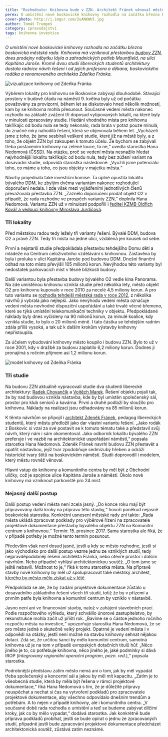 ```yaml
---
title: "Rozhodnuto: Knihovna bude v ZZN. Architekt Fránek věnoval městu studii"
perex: O umístění nové boskovické knihovny rozhodla na začátku března boskovická městská rada; knihovna má vzniknout přestavbou budovy ZZN na ulici Kapitána Jaroše.
cover-photo: http://i.imgur.com/2uANKWUl.jpg
author: Tomáš Trumpeš
category: zpravodajství
tags: knihovna investice
---
```


*O umístění nové boskovické knihovny rozhodla na začátku března boskovická městská rada. Knihovna má vzniknout přestavbou [budovy ZZN](http://www.ohlasy.info/clanky/2016/01/budova-zzn.html), dnes prodejny nábytku Idyla a zahradnických potřeb Mountfield, na ulici Kapitána Jaroše. Kromě dvou studií libereckých studentů architektury dostala radnice návrh řešení i od jejich profesora a děkana, boskovického rodáka a renomovaného architekta Zdeňka Fránka.*

<img src="http://i.imgur.com/2uANKWU.jpg" alt="vizualizace knihovny od Zdeňka Fránka" class="img-responsive img-popup" data-author="Fránek Architects">

Výběrem lokality pro knihovnu se Boskovice zabývají dlouhodobě. Stávající prostory v budově úřadu na náměstí 9. května byly už od počátku považovány za provizorní, během let se diskutovalo hned několik možností, kam by se knihovna mohla přesunout. Současné vedení města nakonec rozhodlo na základě zvážení tří doposud vytipovaných lokalit, na které byly v minulosti zpracovány studie. Hledání vhodného místa pro knihovnu takříkajíc od bodu nula se tedy nekonalo, rada brala v potaz pouze minulá, do značné míry nahodilá řešení, která se objevovala během let. „Vycházeli jsme z toho, že jsme sesbírali veškeré studie, které již na městě byly, a z toho, že objekt ZZN byl zakoupen k tomuto účelu. Že bychom se zabývali třeba postavením knihovny na zelené louce, to ne,“ uvedla starostka Hana Nedomová (ČSSD). Na otázku, proč se vedení města nesnažilo hledat nejvhodnější lokalitu takříkajíc od bodu nula, tedy bez zúžení variant na dosavadní studie, odpovídá starostka následovně: „Využili jsme potenciálu toho, co máme a toho, co jsou objekty v majetku města.“

Návrhy projednala také investiční komise. Ta úplně opustila lokalitu bývalého DDM, ke zbylým dvěma variantám nakonec rozhodující doporučení nedala. I zde však mezi vyjádřeními jednotlivých členů převažovala přestavba ZZN. „Zaznělo doporučení prodat objekt O2 v případě, že rada rozhodne ve prospěch varianty ZZN,“ doplnila Hana Nedomová. Variantu ZZN už v minulosti podpořili i [ředitel KZMB Oldřich Kovář a vedoucí knihovny Miroslava Jurdičová](http://www.ohlasy.info/clanky/2016/01/knihovna.html).

### Tři lokality

Před městskou radou tedy ležely tři varianty řešení. Bývalé DDM, budova O2 a právě ZZN. Tedy tři místa na jedné ulici, vzdálená jen kousek od sebe.

První a nejstarší studie předpokládala přestavbu tehdejšího Domu dětí a mládeže na Centrum celoživotního vzdělávání s knihovnou. Zastavěna by byla i proluka v ulici Kapitána Jaroše pod budovou DDM. Dnešní finanční odhad na toto místo převýšil 105 milionů korun. Nevýhodou této varianty byl nedostatek parkovacích míst v těsné blízkosti budovy.

Další variantou byla přestavba budovy bývalého O2 vedle kina Panorama. Na zde umístěnou knihovnu vznikla studie před několika lety, město objekt O2 pro knihovnu kupovalo v roce 2010 za necelé 4,5 miliony korun. A pro tuto variantu se [rozhodla tehdejší městská rada v roce 2012](http://stare.boskovicko.cz/cislo.phtml?iss_id=421#art_14313), z několika návrhů ji vybrala jako nejlepší. Jako nevýhodu vedení města označuje vedení města nevhodné dispoziční uspořádání a také trvalé věcné břemeno, které se týká umístění telekomunikační techniky v objektu. Předpokládané náklady byly dnes vyčísleny na 90 milionů korun, za minulé koalice, kdy vznikla studie, to bylo o 20 milionů méně. I tato částka se tehdejším radním zdála příliš vysoká, a tak už k dalším krokům výstavby knihovny nepřistoupila.

Za účelem vybudování knihovny město koupilo i budovu ZZN. Bylo to už v roce 2001, kdy v dražbě za budovu zaplatilo 6,2 miliony korun. Dodnes ji pronajímá s ročním příjmem asi 1,2 milionu korun.

<img src="http://i.imgur.com/1u0ibXV.jpg" alt="model knihovny od Zdeňka Fránka" class="img-responsive img-popup" data-author="Tomáš Trumpeš">

### Tři studie

Na budovu ZZN aktuálně vypracovali studie dva studenti liberecké architektury: [Radek Chovančík](http://data.ohlasy.info/2017/knihovna-chovancik.pdf) a [Vojtěch Marek](http://data.ohlasy.info/2017/knihovna-marek.pdf). Řešení objektu pojali tak, že by nad budovou vznikla nástavba, kde by byl umístěn společenský sál, prostor pro klub seniorů a kavárna. První a druhé podlaží by sloužilo pro knihovnu. Náklady na realizaci jsou odhadovány na 85 milionů korun.

K těmto návrhům se připojil i [architekt Zdeněk Fránek](http://data.ohlasy.info/2017/knihovna-franek.pdf), pedagog libereckých studentů, který městu předložil jako dar vlastní variantu řešení. „Jako rodák z Boskovic si vzal za své postavit se k tomuto tématu také a představil svůj návrh, který nám i sám okomentoval. Jako odborník lokalitu bývalého ZZN preferuje i ve vazbě na architektonické uspořádání náměstí,“ popsala starostka Hana Nedomová. Zdeněk Fránek navrhl budovu ZZN přestavět a opatřit nástavbou, jejíž tvar zpodobňuje sedmizubý hřeben a odráží historické tvary štítů na boskovickém náměstí. Studii doprovodil i modelem, který městu rovněž věnoval.

Hlavní vstup do knihovny a komunitního centra by měl být z Obchodní uličky, což je spojnice ulice Kapitána Jaroše a náměstí. Okolo nové knihovny má vzniknout parkoviště pro 24 míst. 

### Nejasný další postup

Další postup vedení města není zcela jasný. „Do konce roku mají být připravovány další kroky na přípravu této stavby,“ hovoří poněkud nejasně boskovická starostka. Konkrétní usnesení městské rady zní takto: „Rada města ukládá zpracovat podklady pro výběrové řízení na zpracovatele projektové dokumentace přestavby bývalého objektu ZZN na Komunitní centrum s knihovnou.“ Termín: 15. prosinec 2017. Sama starostka ale říká, že v případě potřeby je možné tento termín posunout.

Především však není dosud jasné, jestli a kdy se město rozhodne, jestli si jako východisko pro další postup vezme jednu ze vzniklých studií, tedy nejpravděpodobněji řešení architekta Fránka, nebo otevře prostor i dalším návrhům. Nebo případně vyhlásí architektonickou soutěž. „O tom jsme se ještě nebavili. Možnost to je,“ říká k tomu starostka města. Na přípravě stavby nové knihovny by měl už spolupracovat také městský architekt, [kterého by město mělo získat už v létě](http://www.ohlasy.info/clanky/2017/03/mestsky-architekt.html).

Předpokládá se ale, že by zadání projektové dokumentace zůstalo u dosavadního základního řešení všech tří studií, totiž že by v přízemí a prvním patře byla knihovna a komunitní centrum by vzniklo v nástavbě.

Jasno není ani ve financování stavby, natož v zahájení stavebních prací. Podle rozpočtového výhledu, který schválilo únorové zastupitelstvo, by rekonstrukce mohla začít už příští rok. „Bavíme se o částce jednoho ročního rozpočtu města na investice,“ upozorňuje starostka Hana Nedomová, že se pro město jedná o skutečně velký projekt. Opatrné je vedení města i v odpovědi na otázky, jestli není možné na stavbu knihovny sehnat nějakou dotaci. Zdá se, že určitou šanci by mělo komunitní centrum, samotná knihovna už je na tom v případě evropských dotačních titulů hůř. „Něco jiného je to, co potřebuje knihovna, něco jiného je, jaké podmínky si dává IROP (*Integrovaný regionální operační program, pozn. red.*),“ popsala starostka.

Podrobnější představu zatím město nemá ani o tom, jak by měl vypadat třeba společenský a koncertní sál a jakou by měl mít kapacitu. „Zatím je to všeobecná studie, která by měla být řešena v rámci projektové dokumentace,“ říká Hana Nedomová s tím, že je důležité přípravy neuspěchat a nechat si čas na vytvoření podkladů pro zpracovatele projektové dokumentace, aby všechno odpovídalo dnešním trendům a potřebám. A to nejen v případě knihovny, ale i komunitního centra. „V současné době rada rozhodla o umístění a teď se budeme zabývat dílčími kroky, jak co by mělo vypadat,“ dodává starostka. Jak konkrétně bude příprava podkladů probíhat, jestli se bude opírat o jednu ze zpracovaných studií, případně jestli bude zpracování projektové dokumentace předcházet architektonická soutěž, zůstává zatím neznámé.
